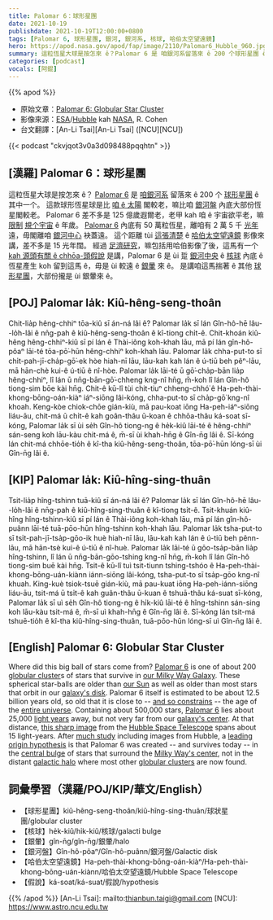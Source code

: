 ```yaml
---
title: Palomar 6：球形星團
date: 2021-10-19
publishdate: 2021-10-19T12:00:00+0800
tags: [Palomar 6, 球形星團, 銀河, 銀河系, 核球, 哈伯太空望遠鏡]
hero: https://apod.nasa.gov/apod/fap/image/2110/Palomar6_Hubble_960.jpg
summary: 這粒恆星大球是按怎來 ê？Palomar 6 是 咱銀河系留落來 ê 200 个球形星團 ê 其中一个。這款球形恆星球是比咱 ê 太陽閣較老，嘛比咱銀河系內底大部份恆星閣較老。
categories: [podcast]
vocals: [阿錕]
---
```


{{% apod %}}

- 原始文章：[Palomar 6: Globular Star Cluster](https://apod.nasa.gov/apod/ap211019.html)
- 影像來源：[ESA](https://www.esa.int/)/[Hubble](https://esahubble.org/) kah [NASA](https://www.nasa.gov/), R. Cohen
- 台文翻譯：[An-Li Tsai][An-Li Tsai] ([NCU][NCU])

{{< podcast "ckvjqot3v0a3d098488pqqhtn" >}}

## [漢羅] Palomar 6：球形星團
這粒恆星大球是按怎來 ê？
[Palomar 6][Palomar 6 1] 是 [咱銀河系][our Milky Way Galaxy] 留落來 ê 200 个 [球形星團][globular cluster] ê 其中一个。
這款球形恆星球是比 [咱 ê 太陽][our Sun] 閣較老，嘛比咱 [銀河盤][galaxy's disk] 內底大部份恆星閣較老。
Palomar 6 差不多是 125 億歲遐爾老，老甲 kah 咱 ê 宇宙欲平老，嘛 [限制][and so constrains] [規个宇宙][entire universe]  ê 年歲。
[Palomar 6][Palomar 6 2] 內底有 50 萬粒恆星，離咱有 2 萬 5 千 [光年][light years] 遠，毋閣離咱 [銀河中心][galaxy's center] 袂蓋遠。
這个距離 tùi [這張清楚][this sharp image] ê [哈伯太空望遠鏡][Hubble Space Telescope] 影像來講，差不多是 15 光年闊。
經過 [足濟研究][much study]，嘛包括用哈伯影像了後，這馬有一个 [kah 源頭有關 ê chhōa-頭假說][leading origin hypothesis] 是講，Palomar 6 是 ùi 踅 [銀河中央][Milky Way's center] ê [核球][central bulge] 內底 ê 恆星產生 koh 留到這馬 ê，毋是 ùi 較遠 ê [銀暈][galactic halo] 來 ê。
是講咱這馬揣著 ê 其他 [球形星團][globular clusters]，大部份攏是 ùi 銀暈來 ê。

## [POJ] Palomar la̍k: Kiû-hêng-seng-thoân
Chit-lia̍p hêng-chhiⁿ tōa-kiû sī án-ná lâi ê?
Palomar la̍k sī lán Gîn-hô-hē lâu--lo̍h-lâi ê nn̄g-pah ê kiû-hêng-seng-thoân ê kî-tiong chi̍t-ê.
Chit-khoán kiû-hêng hêng-chhiⁿ-kiû sī pí lán ê Thài-iông koh-khah lāu, mā pí lán gîn-hô-pôaⁿ lāi-té tōa-pō͘-hūn hêng-chhiⁿ koh-khah lāu.
Palomar la̍k chha-put-to sī chi̍t-pah-jī-cha̍p-gō͘-ek hòe hiah-nī lāu, lāu-kah kah lán ê ú-tiū beh pêⁿ-lāu, mā hān-chè kui-ê ú-tiū ê nî-hòe.
Palomar la̍k lāi-té ū gō͘-cha̍p-bān lia̍p hêng-chhiⁿ, lî lán ū nn̄g-bān-gō͘-chheng kng-nî hn̄g, m̄-koh lî lán Gîn-hô tiong-sim bōe kài hn̄g.
Chit-ê kū-lî tùi chit-tiuⁿ chheng-chhó͘ ê Ha-peh-thài-khong-bōng-oán-kiàⁿ iáⁿ-siōng lâi-kóng, chha-put-to sī cha̍p-gō͘ kng-nî khoah.
Keng-kòe chiok-chōe gián-kiù, mā pau-koat iōng Ha-peh-iáⁿ-siōng liáu-āu, chit-má ū chi̍t-ê kah goân-thâu ū-koan ê chhōa-thâu ká-soat sī-kóng, Palomar la̍k sī ùi se̍h Gîn-hô tiong-ng ê he̍k-kiû lāi-té ê hêng-chhiⁿ sán-seng koh lāu-kàu chit-má ê, m̄-sī ùi khah-hn̄g ê Gîn-n̄g lâi ê.
Sī-kóng lán chit-má chhōe-tio̍h ê kî-tha kiû-hêng-seng-thoân, tōa-pō͘-hūn lóng-sī ùi Gîn-n̄g lâi ê.

## [KIP] Palomar la̍k: Kiû-hîng-sing-thuân
Tsit-lia̍p hîng-tshinn tuā-kiû sī án-ná lâi ê?
Palomar la̍k sī lán Gîn-hô-hē lâu--lo̍h-lâi ê nn̄g-pah ê kiû-hîng-sing-thuân ê kî-tiong tsi̍t-ê.
Tsit-khuán kiû-hîng hîng-tshinn-kiû sī pí lán ê Thài-iông koh-khah lāu, mā pí lán gîn-hô-puânn lāi-té tuā-pōo-hūn hîng-tshinn koh-khah lāu.
Palomar la̍k tsha-put-to sī tsi̍t-pah-jī-tsa̍p-gōo-ik huè hiah-nī lāu, lāu-kah kah lán ê ú-tiū beh pênn-lāu, mā hān-tsè kui-ê ú-tiū ê nî-huè.
Palomar la̍k lāi-té ū gōo-tsa̍p-bān lia̍p hîng-tshinn, lî lán ū nn̄g-bān-gōo-tshing kng-nî hn̄g, m̄-koh lî lán Gîn-hô tiong-sim buē kài hn̄g.
Tsit-ê kū-lî tuì tsit-tiunn tshing-tshóo ê Ha-peh-thài-khong-bōng-uán-kiànn iánn-siōng lâi-kóng, tsha-put-to sī tsa̍p-gōo kng-nî khuah.
King-kuè tsiok-tsuē gián-kiù, mā pau-kuat iōng Ha-peh-iánn-siōng liáu-āu, tsit-má ū tsi̍t-ê kah guân-thâu ū-kuan ê tshuā-thâu ká-suat sī-kóng, Palomar la̍k sī uì se̍h Gîn-hô tiong-ng ê hi̍k-kiû lāi-té ê hîng-tshinn sán-sing koh lāu-kàu tsit-má ê, m̄-sī uì khah-hn̄g ê Gîn-n̄g lâi ê.
Sī-kóng lán tsit-má tshuē-tio̍h ê kî-tha kiû-hîng-sing-thuân, tuā-pōo-hūn lóng-sī uì Gîn-n̄g lâi ê.

## [English] Palomar 6: Globular Star Cluster
Where did this big ball of stars come from?
[Palomar 6][Palomar 6 1] is one of about 200 [globular cluster][globular cluster]s of stars that survive in [our Milky Way Galaxy][our Milky Way Galaxy].
These spherical star-balls are older than [our Sun][our Sun] as well as older than most stars that orbit in our [galaxy's disk][galaxy's disk].
Palomar 6 itself is estimated to be about 12.5 billion years old, so old that it is close to -- [and so constrains][and so constrains] -- the age of the [entire universe][entire universe].
Containing about 500,000 stars, [Palomar 6][Palomar 6 2] lies about 25,000 [light years][light years] away, but not very far from our [galaxy's center][galaxy's center].
At that distance, [this sharp image][this sharp image] from the [Hubble Space Telescope][Hubble Space Telescope] spans about 15 light-years.
After [much study][much study] including images from Hubble, a [leading origin hypothesis][leading origin hypothesis] is that Palomar 6 was created -- and survives today -- in the [central bulge][central bulge] of stars that surround the [Milky Way's center][Milky Way's center], not in the distant [galactic halo][galactic halo] where most other [globular clusters][globular clusters] are now found.

## 詞彙學習（漢羅/POJ/KIP/華文/English）
- 【球形星團】kiû-hêng-seng-thoân/kiû-hîng-sing-thuân/球狀星團/globular cluster
- 【核球】he̍k-kiû/hi̍k-kiû/核球/galacti bulge
- 【銀暈】gîn-n̄g/gîn-n̄g/銀暈/halo
- 【銀河盤】Gîn-hô-pôaⁿ/Gîn-hô-puânn/銀河盤/Galactic disk
- 【哈伯太空望遠鏡】Ha-peh-thài-khong-bōng-oán-kiàⁿ/Ha-peh-thài-khong-bōng-uán-kiànn/哈伯太空望遠鏡/Hubble Space Telescope
- 【假說】ká-soat/ká-suat/假說/hypothesis

{{% /apod %}}
[An-Li Tsai]: mailto:thianbun.taigi@gmail.com
[NCU]: https://www.astro.ncu.edu.tw

[Palomar 6 1]:https://en.wikipedia.org/wiki/Palomar_6
[globular cluster]:https://en.wikipedia.org/wiki/Globular_cluster
[our Milky Way Galaxy]:https://imagine.gsfc.nasa.gov/science/objects/milkyway1.html
[our Sun]:https://solarsystem.nasa.gov/solar-system/sun/overview/
[galaxy's disk]:https://astronomy.swin.edu.au/cosmos/d/Disk+Galaxies
[and so constrains]:https://wmap.gsfc.nasa.gov/universe/uni_age.html
[entire universe]:https://science.nasa.gov/science-news/science-at-nasa/2013/21mar_cmb
[Palomar 6 2]:https://ui.adsabs.harvard.edu/abs/2021arXiv210904483S/abstract
[light years]:https://spaceplace.nasa.gov/light-year/en/
[galaxy's center]:https://apod.nasa.gov/apod/ap180729.html
[this sharp image]:https://esahubble.org/images/potw2138a/
[Hubble Space Telescope]:https://www.nasa.gov/mission_pages/hubble/about
[much study]:https://i.ytimg.com/vi/5sjKUrBsaIE/hqdefault.jpg
[leading origin hypothesis]:https://arxiv.org/pdf/2109.04483.pdf
[central bulge]:https://en.wikipedia.org/wiki/Galactic_bulge
[Milky Way's center]:https://apod.nasa.gov/apod/ap190708.html
[galactic halo]:https://en.wikipedia.org/wiki/Stellar_halo
[globular clusters]:https://apod.nasa.gov/apod/ap190324.html
